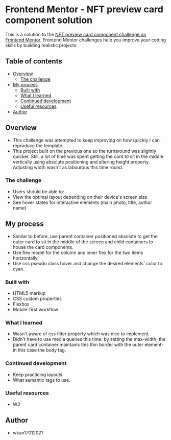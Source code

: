 # Frontend Mentor - NFT preview card component solution

This is a solution to the [NFT preview card component challenge on Frontend Mentor](https://www.frontendmentor.io/challenges/nft-preview-card-component-SbdUL_w0U). Frontend Mentor challenges help you improve your coding skills by building realistic projects.

## Table of contents

- [Overview](#overview)
  - [The challenge](#the-challenge)
- [My process](#my-process)
  - [Built with](#built-with)
  - [What I learned](#what-i-learned)
  - [Continued development](#continued-development)
  - [Useful resources](#useful-resources)
- [Author](#author)

## Overview

- This challenge was attempted to keep improving on how quickly I can reproduce the template.
- This project built on the previous one so the turnaround was slightly quicker. Still, a lot of time was spent getting the card to sit in the middle vertically using absolute positioning and altering height property. Adjusting width wasn't as labourous this time round.

### The challenge

- Users should be able to:
- View the optimal layout depending on their device's screen size
- See hover states for interactive elements (main photo, title, author name)

## My process

- Similar to before, use parent container positioned absolute to get the outer card to sit in the middle of the screen and child containers to house the card components.
- Use flex model for the column and inner flex for the two items horizontally.
- Use css pseudo class hover and change the desired elements' color to cyan.

### Built with

- HTML5 markup
- CSS custom properties
- Flexbox
- Mobile-first workflow

### What I learned

- Wasn't aware of css filter property which was nice to implement.
- Didn't have to use media queries this time: by setting the max-width, the parent card container maintains this thin border with the outer element- in this case the body tag.

### Continued development

- Keep practicing layouts.
- What semantic tags to use.

### Useful resources

- W3

## Author

- wkan17012021
